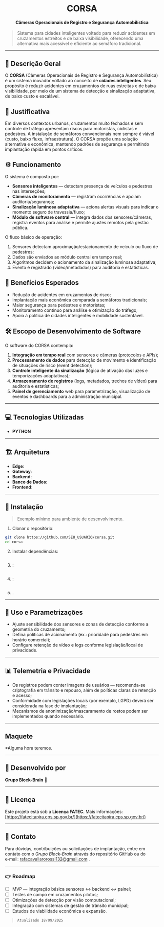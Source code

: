 <h1 align="center">CORSA</h1>

<h4 align="center">Câmeras Operacionais de Registro e Segurança Automobilística</h4>

> Sistema para cidades inteligentes voltado para reduzir acidentes em cruzamentos estreitos e de baixa visibilidade, oferecendo uma alternativa mais acessível e eficiente ao semáforo tradicional.

---

## 📌 Descrição Geral

O **CORSA** (Câmeras Operacionais de Registro e Segurança Automobilística) é um sistema inovador voltado ao conceito de **cidades inteligentes**. Seu propósito é reduzir acidentes em cruzamentos de ruas estreitas e de baixa visibilidade, por meio de um sistema de detecção e sinalização adaptativa, de baixo custo e escalável.

## 🧭 Justificativa

Em diversos contextos urbanos, cruzamentos muito fechados e sem controle de tráfego apresentam riscos para motoristas, ciclistas e pedestres. A instalação de semáforos convencionais nem sempre é viável (custo, baixo fluxo, infraestrutura). O CORSA propõe uma solução alternativa e econômica, mantendo padrões de segurança e permitindo implantação rápida em pontos críticos.

## ⚙️ Funcionamento

O sistema é composto por:

* **Sensores inteligentes** — detectam presença de veículos e pedestres nas interseções;
* **Câmeras de monitoramento** — registram ocorrências e apoiam auditoria/segurança;
* **Sinalização luminosa adaptativa** — aciona alertas visuais para indicar o momento seguro de travessia/fluxo;
* **Módulo de software central** — integra dados dos sensores/câmeras, registra eventos para análise e permite ajustes remotos pela gestão pública.

O fluxo básico de operação:

1. Sensores detectam aproximação/estacionamento de veículo ou fluxo de pedestres;
2. Dados são enviados ao módulo central em tempo real;
3. Algoritmos decidem o acionamento da sinalização luminosa adaptativa;
4. Evento é registrado (vídeo/metadados) para auditoria e estatísticas.

## 🎯 Benefícios Esperados

* Redução de acidentes em cruzamentos de risco;
* Implantação mais econômica comparada a semáforos tradicionais;
* Maior segurança para pedestres e motoristas;
* Monitoramento contínuo para análise e otimização do tráfego;
* Apoio à política de cidades inteligentes e mobilidade sustentável.

## 🛠️ Escopo de Desenvolvimento de Software

O software do CORSA contempla:

1. **Integração em tempo real** com sensores e câmeras (protocolos e APIs);
2. **Processamento de dados** para detecção de movimento e identificação de situações de risco (event detection);
3. **Controle inteligente da sinalização** (lógica de ativação das luzes e temporizações adaptativas);
4. **Armazenamento de registros** (logs, metadados, trechos de vídeo) para auditoria e estatísticas;
5. **Painel de gerenciamento** web para parametrização, visualização de eventos e dashboards para a administração municipal.

---

## 💻 Tecnologias Utilizadas

* **PYTHON**

---

## 🏗️ Arquitetura

* **Edge**: 
* **Gateway**: 
* **Backend**: 
* **Banco de Dados**: 
* **Frontend**: 

---

## 🔧 Instalação

> Exemplo mínimo para ambiente de desenvolvimento.

1. Clonar o repositório:

```bash
git clone https://github.com/SEU_USUARIO/corsa.git
cd corsa
```

2. Instalar dependências:

```bash
```

3. :

```sql
```

4. :

```ini
```

5. .

---

## 🚦 Uso e Parametrizações

* Ajuste sensibilidade dos sensores e zonas de detecção conforme a geometria do cruzamento;
* Defina políticas de acionamento (ex.: prioridade para pedestres em horário comercial);
* Configure retenção de vídeo e logs conforme legislação/local de privacidade.

---

## 📊 Telemetria e Privacidade

* Os registros podem conter imagens de usuários — recomenda-se criptografia em trânsito e repouso, além de políticas claras de retenção e acesso;
* Conformidade com legislações locais (por exemplo, LGPD) deverá ser considerada na fase de implantação;
* Mecanismos de anonimização/mascaramento de rostos podem ser implementados quando necessário.

---
## Maquete

*Alguma hora teremos.

---
## 👥 Desenvolvido por

**Grupo Block-Brain** 🧠

---

## 📄 Licença

Este projeto está sob a **Licença FATEC**. Mais informações: [https://fatecitapira.cps.sp.gov.br/](https://fatecitapira.cps.sp.gov.br/)

---

## 📮 Contato

Para dúvidas, contribuições ou solicitações de implantação, entre em contato com o *Grupo Block-Brain* através do repositório GitHub ou do e‑mail: rafacavallarorossi132@gmail.com .

---

### 👉 Roadmap

* [ ] MVP — integração básica sensores ↔ backend ↔ painel;
* [ ] Testes de campo em cruzamentos pilotos;
* [ ] Otimizações de detecção por visão computacional;
* [ ] Integração com sistemas de gestão de trânsito municipal;
* [ ] Estudos de viabilidade econômica e expansão.  
> ```Atualizado 18/09/2025```
